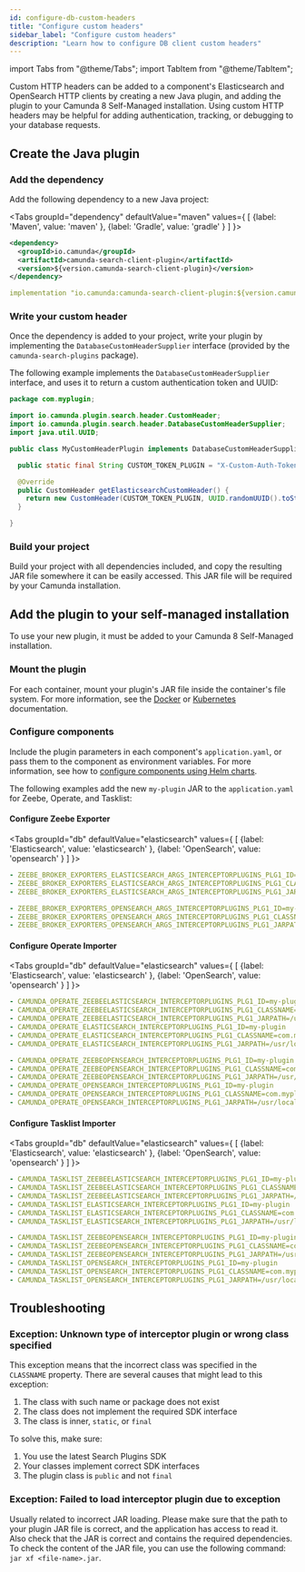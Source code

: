 ```yaml
---
id: configure-db-custom-headers
title: "Configure custom headers"
sidebar_label: "Configure custom headers"
description: "Learn how to configure DB client custom headers"
---
```


import Tabs from "@theme/Tabs";
import TabItem from "@theme/TabItem";

Custom HTTP headers can be added to a component's Elasticsearch and OpenSearch HTTP clients by creating a new Java plugin, and adding the plugin to your Camunda 8 Self-Managed installation. Using custom HTTP headers may be helpful for adding authentication, tracking, or debugging to your database requests.

## Create the Java plugin

### Add the dependency

Add the following dependency to a new Java project:

<Tabs groupId="dependency" defaultValue="maven" values={
[
{label: 'Maven', value: 'maven' },
{label: 'Gradle', value: 'gradle' }
]
}>

<TabItem value='maven'>

```xml
<dependency>
  <groupId>io.camunda</groupId>
  <artifactId>camunda-search-client-plugin</artifactId>
  <version>${version.camunda-search-client-plugin}</version>
</dependency>
```

</TabItem>

<TabItem value='gradle'>

```yml
implementation "io.camunda:camunda-search-client-plugin:${version.camunda-search-client-plugin}"
```

</TabItem>
</Tabs>

### Write your custom header

Once the dependency is added to your project, write your plugin by implementing the `DatabaseCustomHeaderSupplier` interface (provided by the
`camunda-search-plugins` package).

The following example implements the `DatabaseCustomHeaderSupplier` interface, and uses it to return a custom authentication token and UUID:

```java
package com.myplugin;

import io.camunda.plugin.search.header.CustomHeader;
import io.camunda.plugin.search.header.DatabaseCustomHeaderSupplier;
import java.util.UUID;

public class MyCustomHeaderPlugin implements DatabaseCustomHeaderSupplier {

  public static final String CUSTOM_TOKEN_PLUGIN = "X-Custom-Auth-Token";

  @Override
  public CustomHeader getElasticsearchCustomHeader() {
    return new CustomHeader(CUSTOM_TOKEN_PLUGIN, UUID.randomUUID().toString());
  }

}
```

### Build your project

Build your project with all dependencies included, and copy the resulting JAR file somewhere it can be easily accessed. This JAR file will be required by your Camunda installation.

## Add the plugin to your self-managed installation

To use your new plugin, it must be added to your Camunda 8 Self-Managed installation.

### Mount the plugin

For each container, mount your plugin's JAR file inside the container's file system. For more information, see the
[Docker](https://docs.docker.com/engine/storage/volumes/) or [Kubernetes](https://kubernetes.io/docs/concepts/storage/volumes/) documentation.

### Configure components

Include the plugin parameters in each component's `application.yaml`, or pass them to the component as environment variables. For more information, see how to [configure components using Helm charts](/self-managed/operational-guides/application-configs.md).

The following examples add the new `my-plugin` JAR to the `application.yaml` for Zeebe, Operate, and Tasklist:

#### Configure Zeebe Exporter

<Tabs groupId="db" defaultValue="elasticsearch" values={
[
{label: 'Elasticsearch', value: 'elasticsearch' },
{label: 'OpenSearch', value: 'opensearch' }
]
}>

<TabItem value='elasticsearch'>

```yaml
- ZEEBE_BROKER_EXPORTERS_ELASTICSEARCH_ARGS_INTERCEPTORPLUGINS_PLG1_ID=my-plugin
- ZEEBE_BROKER_EXPORTERS_ELASTICSEARCH_ARGS_INTERCEPTORPLUGINS_PLG1_CLASSNAME=com.myplugin.MyCustomHeaderPlugin
- ZEEBE_BROKER_EXPORTERS_ELASTICSEARCH_ARGS_INTERCEPTORPLUGINS_PLG1_JARPATH=/usr/local/plugin/plg.jar
```

</TabItem>

<TabItem value='opensearch'>

```yaml
- ZEEBE_BROKER_EXPORTERS_OPENSEARCH_ARGS_INTERCEPTORPLUGINS_PLG1_ID=my-plugin
- ZEEBE_BROKER_EXPORTERS_OPENSEARCH_ARGS_INTERCEPTORPLUGINS_PLG1_CLASSNAME=com.myplugin.MyCustomHeaderPlugin
- ZEEBE_BROKER_EXPORTERS_OPENSEARCH_ARGS_INTERCEPTORPLUGINS_PLG1_JARPATH=/usr/local/plugin/plg.jar
```

</TabItem>
</Tabs>

#### Configure Operate Importer

<Tabs groupId="db" defaultValue="elasticsearch" values={
[
{label: 'Elasticsearch', value: 'elasticsearch' },
{label: 'OpenSearch', value: 'opensearch' }
]
}>

<TabItem value='elasticsearch'>

```yaml
- CAMUNDA_OPERATE_ZEEBEELASTICSEARCH_INTERCEPTORPLUGINS_PLG1_ID=my-plugin
- CAMUNDA_OPERATE_ZEEBEELASTICSEARCH_INTERCEPTORPLUGINS_PLG1_CLASSNAME=com.myplugin.MyCustomHeaderPlugin
- CAMUNDA_OPERATE_ZEEBEELASTICSEARCH_INTERCEPTORPLUGINS_PLG1_JARPATH=/usr/local/plugin/plg.jar
- CAMUNDA_OPERATE_ELASTICSEARCH_INTERCEPTORPLUGINS_PLG1_ID=my-plugin
- CAMUNDA_OPERATE_ELASTICSEARCH_INTERCEPTORPLUGINS_PLG1_CLASSNAME=com.myplugin.MyCustomHeaderPlugin
- CAMUNDA_OPERATE_ELASTICSEARCH_INTERCEPTORPLUGINS_PLG1_JARPATH=/usr/local/plugin/plg.jar
```

</TabItem>

<TabItem value='opensearch'>

```yaml
- CAMUNDA_OPERATE_ZEEBEOPENSEARCH_INTERCEPTORPLUGINS_PLG1_ID=my-plugin
- CAMUNDA_OPERATE_ZEEBEOPENSEARCH_INTERCEPTORPLUGINS_PLG1_CLASSNAME=com.myplugin.MyCustomHeaderPlugin
- CAMUNDA_OPERATE_ZEEBEOPENSEARCH_INTERCEPTORPLUGINS_PLG1_JARPATH=/usr/local/plugin/plg.jar
- CAMUNDA_OPERATE_OPENSEARCH_INTERCEPTORPLUGINS_PLG1_ID=my-plugin
- CAMUNDA_OPERATE_OPENSEARCH_INTERCEPTORPLUGINS_PLG1_CLASSNAME=com.myplugin.MyCustomHeaderPlugin
- CAMUNDA_OPERATE_OPENSEARCH_INTERCEPTORPLUGINS_PLG1_JARPATH=/usr/local/plugin/plg.jar
```

</TabItem>
</Tabs>

#### Configure Tasklist Importer

<Tabs groupId="db" defaultValue="elasticsearch" values={
[
{label: 'Elasticsearch', value: 'elasticsearch' },
{label: 'OpenSearch', value: 'opensearch' }
]
}>

<TabItem value='elasticsearch'>

```yaml
- CAMUNDA_TASKLIST_ZEEBEELASTICSEARCH_INTERCEPTORPLUGINS_PLG1_ID=my-plugin
- CAMUNDA_TASKLIST_ZEEBEELASTICSEARCH_INTERCEPTORPLUGINS_PLG1_CLASSNAME=com.myplugin.MyCustomHeaderPlugin
- CAMUNDA_TASKLIST_ZEEBEELASTICSEARCH_INTERCEPTORPLUGINS_PLG1_JARPATH=/usr/local/plugin/plg.jar
- CAMUNDA_TASKLIST_ELASTICSEARCH_INTERCEPTORPLUGINS_PLG1_ID=my-plugin
- CAMUNDA_TASKLIST_ELASTICSEARCH_INTERCEPTORPLUGINS_PLG1_CLASSNAME=com.myplugin.MyCustomHeaderPlugin
- CAMUNDA_TASKLIST_ELASTICSEARCH_INTERCEPTORPLUGINS_PLG1_JARPATH=/usr/local/plugin/plg.jar
```

</TabItem>

<TabItem value='opensearch'>

```yaml
- CAMUNDA_TASKLIST_ZEEBEOPENSEARCH_INTERCEPTORPLUGINS_PLG1_ID=my-plugin
- CAMUNDA_TASKLIST_ZEEBEOPENSEARCH_INTERCEPTORPLUGINS_PLG1_CLASSNAME=com.myplugin.MyCustomHeaderPlugin
- CAMUNDA_TASKLIST_ZEEBEOPENSEARCH_INTERCEPTORPLUGINS_PLG1_JARPATH=/usr/local/plugin/plg.jar
- CAMUNDA_TASKLIST_OPENSEARCH_INTERCEPTORPLUGINS_PLG1_ID=my-plugin
- CAMUNDA_TASKLIST_OPENSEARCH_INTERCEPTORPLUGINS_PLG1_CLASSNAME=com.myplugin.MyCustomHeaderPlugin
- CAMUNDA_TASKLIST_OPENSEARCH_INTERCEPTORPLUGINS_PLG1_JARPATH=/usr/local/plugin/plg.jar
```

</TabItem>
</Tabs>

## Troubleshooting

### Exception: Unknown type of interceptor plugin or wrong class specified

This exception means that the incorrect class was specified in the `CLASSNAME` property. There are several causes that
might lead to this exception:

1. The class with such name or package does not exist
2. The class does not implement the required SDK interface
3. The class is inner, `static`, or `final`

To solve this, make sure:

1. You use the latest Search Plugins SDK
2. Your classes implement correct SDK interfaces
3. The plugin class is `public` and not `final`

### Exception: Failed to load interceptor plugin due to exception

Usually related to incorrect JAR loading. Please make sure that the path to your plugin JAR file is correct, and
the application has access to read it. Also check that the JAR is correct and contains the required dependencies. To check the
content of the JAR file, you can use the following command: `jar xf <file-name>.jar`.

